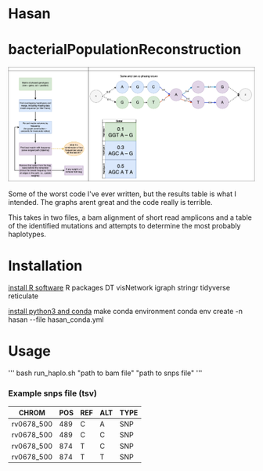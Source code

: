 # Hasan

# bacterialPopulationReconstruction

![](Plan.png)

Some of the worst code I've ever written, but the results table is what I intended. The graphs arent great and the code really is terrible.

This takes in two files, a bam alignment of short read amplicons and a table of the identified mutations and attempts to determine the most probably haplotypes.

# Installation
[install R software](https://www.r-project.org/)
R packages
	DT
	visNetwork
	igraph
	stringr
	tidyverse
	reticulate

[install python3 and conda](https://docs.conda.io/en/latest/miniconda.html)
make conda environment
conda env create -n hasan --file hasan_conda.yml


# Usage

'''
bash run_haplo.sh "path to bam file" "path to snps file"
'''

### Example snps file (tsv)

| CHROM      | POS | REF | ALT | TYPE |
|------------|-----|-----|-----|------|
| rv0678_500 | 489 | C   | A   | SNP  |
| rv0678_500 | 489 | C   | C   | SNP  |
| rv0678_500 | 874 | T   | C   | SNP  |
| rv0678_500 | 874 | T   | T   | SNP  |
